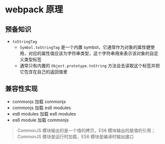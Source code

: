 # webpack 原理

## 预备知识

- `toStringTag`
  - `Symbol.toStringTag` 是一个内置 symbol，它通常作为对象的属性健使用，对应的属性值应该为字符串类型，这个字符串用来表示该对象的自定义类型标签
  - 通常只有内置的 `Object.prototype.toString` 方法会去读取这个标签并把它包含在自己的返回值里

## 兼容性实现

- commonjs 加载 commonjs
- commonjs 加载 es6 modules
- es6 modules 加载 es6 modules
- es6 module 加载 commonjs

> CommonJS 模块输出的是一个值的拷贝，ES6 模块输出的是值的引用；CommonJS 模块是运行时加载，ES6 模块是编译时输出接口
